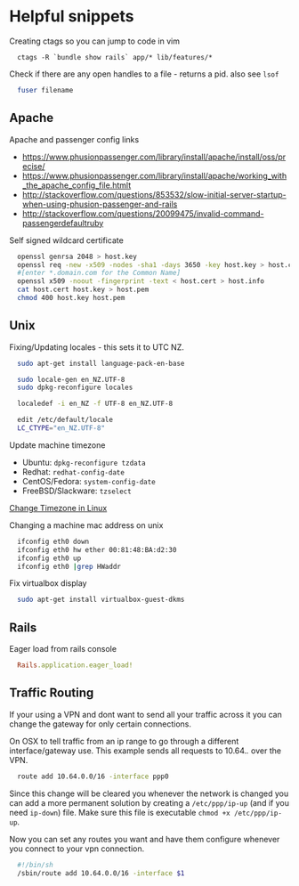 # Helpful snippets

Creating ctags so you can jump to code in vim
```
  ctags -R `bundle show rails` app/* lib/features/*
```

Check if there are any open handles to a file - returns a pid. also see `lsof`
```bash
  fuser filename
```

## Apache

Apache and passenger config links
* https://www.phusionpassenger.com/library/install/apache/install/oss/precise/
* https://www.phusionpassenger.com/library/install/apache/working_with_the_apache_config_file.htmlt
* http://stackoverflow.com/questions/853532/slow-initial-server-startup-when-using-phusion-passenger-and-rails
* http://stackoverflow.com/questions/20099475/invalid-command-passengerdefaultruby

Self signed wildcard certificate

```bash
  openssl genrsa 2048 > host.key
  openssl req -new -x509 -nodes -sha1 -days 3650 -key host.key > host.cert
  #[enter *.domain.com for the Common Name]
  openssl x509 -noout -fingerprint -text < host.cert > host.info
  cat host.cert host.key > host.pem
  chmod 400 host.key host.pem
```


## Unix

Fixing/Updating locales - this sets it to UTC NZ.
```bash
  sudo apt-get install language-pack-en-base

  sudo locale-gen en_NZ.UTF-8
  sudo dpkg-reconfigure locales

  localedef -i en_NZ -f UTF-8 en_NZ.UTF-8

  edit /etc/default/locale
  LC_CTYPE="en_NZ.UTF-8"
```

Update machine timezone
* Ubuntu: `dpkg-reconfigure tzdata`
* Redhat: `redhat-config-date`
* CentOS/Fedora: `system-config-date`
* FreeBSD/Slackware: `tzselect`

[Change Timezone in Linux](http://www.wikihow.com/Change-the-Timezone-in-Linux)

Changing a machine mac address on unix
```bash
  ifconfig eth0 down
  ifconfig eth0 hw ether 00:81:48:BA:d2:30
  ifconfig eth0 up
  ifconfig eth0 |grep HWaddr
```

Fix virtualbox display
```bash
  sudo apt-get install virtualbox-guest-dkms
```

## Rails

Eager load from rails console
```ruby
  Rails.application.eager_load!
```

## Traffic Routing

If your using a VPN and dont want to send all your traffic across it you can change the gateway for only certain connections.

On OSX to tell traffic from an ip range to go through a different interface/gateway use. This example sends all requests to 10.64.*.* over the VPN.
```bash
  route add 10.64.0.0/16 -interface ppp0
```

Since this change will be cleared you whenever the network is changed you can add a more permanent 
solution by creating a `/etc/ppp/ip-up` (and if you need `ip-down`) file. Make sure this file is
executable `chmod +x /etc/ppp/ip-up`.

Now you can set any routes you want and have them configure whenever you connect to your vpn connection.

```bash
  #!/bin/sh
  /sbin/route add 10.64.0.0/16 -interface $1
```
